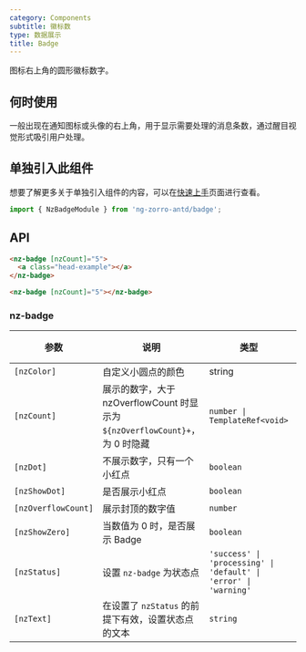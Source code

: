 ```yaml
---
category: Components
subtitle: 徽标数
type: 数据展示
title: Badge
---
```


图标右上角的圆形徽标数字。

## 何时使用

一般出现在通知图标或头像的右上角，用于显示需要处理的消息条数，通过醒目视觉形式吸引用户处理。

## 单独引入此组件

想要了解更多关于单独引入组件的内容，可以在[快速上手](/docs/getting-started/zh#单独引入某个组件)页面进行查看。

```ts
import { NzBadgeModule } from 'ng-zorro-antd/badge';
```

## API

```html
<nz-badge [nzCount]="5">
  <a class="head-example"></a>
</nz-badge>
```

```html
<nz-badge [nzCount]="5"></nz-badge>
```

### nz-badge

| 参数 | 说明 | 类型 | 默认值 |
| --- | --- | --- | --- |
| `[nzColor]` | 自定义小圆点的颜色 | string | - |
| `[nzCount]` | 展示的数字，大于 nzOverflowCount 时显示为 `${nzOverflowCount}+`，为 0 时隐藏 | `number \| TemplateRef<void>` | - |
| `[nzDot]` | 不展示数字，只有一个小红点 | `boolean` | `false` |
| `[nzShowDot]` | 是否展示小红点 | `boolean` | `true` |
| `[nzOverflowCount]` | 展示封顶的数字值 | `number` | `99` |
| `[nzShowZero]` | 当数值为 0 时，是否展示 Badge | `boolean` | `false` |
| `[nzStatus]` | 设置 `nz-badge` 为状态点 | `'success' \| 'processing' \| 'default' \| 'error' \| 'warning'` | - |
| `[nzText]` | 在设置了 `nzStatus` 的前提下有效，设置状态点的文本 | `string` | - |
